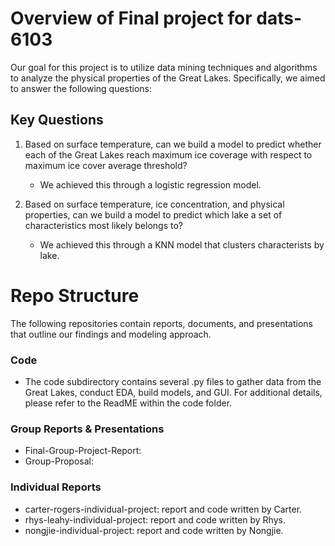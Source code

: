 # Overview of Final project for dats-6103

Our goal for this project is to utilize data mining techniques and algorithms to analyze the physical properties of the Great Lakes. Specifically, we aimed to answer the following questions: 

## Key Questions

1. Based on surface temperature, can we build a model to predict whether each of the Great Lakes reach maximum ice coverage with respect to maximum ice cover average threshold?
    - We achieved this through a logistic regression model. 

2. Based on surface temperature, ice concentration, and physical properties, can we build a model to predict which lake a set of characteristics most likely belongs to?   
    - We achieved this through a KNN model that clusters characterists by lake.  


# Repo Structure

The following repositories contain reports, documents, and presentations that outline our findings and modeling approach.


### Code
    
- The code subdirectory contains several .py files to gather data from the Great Lakes, conduct EDA, build models, and GUI. For additional details, please refer to the ReadME within the code folder. 

### Group Reports & Presentations
- Final-Group-Project-Report:
- Group-Proposal:

### Individual Reports 
- carter-rogers-individual-project: report and code written by Carter.
- rhys-leahy-individual-project: report and code written by Rhys.
- nongjie-individual-project: report and code written by Nongjie.

